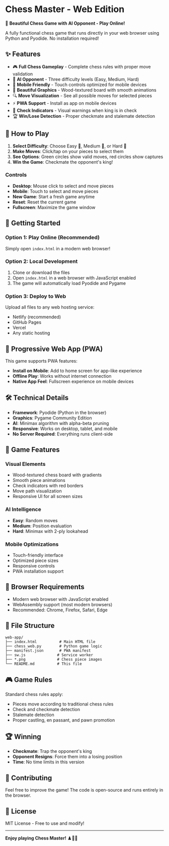 # Chess Master - Web Edition

🎯 **Beautiful Chess Game with AI Opponent - Play Online!**

A fully functional chess game that runs directly in your web browser using Python and Pyodide. No installation required!

## ✨ Features

- 🎮 **Full Chess Gameplay** - Complete chess rules with proper move validation
- 🤖 **AI Opponent** - Three difficulty levels (Easy, Medium, Hard)
- 📱 **Mobile Friendly** - Touch controls optimized for mobile devices
- 🎨 **Beautiful Graphics** - Wood-textured board with smooth animations
- 🔍 **Move Visualization** - See all possible moves for selected pieces
- ⚡ **PWA Support** - Install as app on mobile devices
- 🎯 **Check Indicators** - Visual warnings when king is in check
- 🏆 **Win/Lose Detection** - Proper checkmate and stalemate detection

## 🎲 How to Play

1. **Select Difficulty**: Choose Easy 🐔, Medium 🦁, or Hard 👑
2. **Make Moves**: Click/tap on your pieces to select them
3. **See Options**: Green circles show valid moves, red circles show captures
4. **Win the Game**: Checkmate the opponent's king!

### Controls
- **Desktop**: Mouse click to select and move pieces
- **Mobile**: Touch to select and move pieces
- **New Game**: Start a fresh game anytime
- **Reset**: Reset the current game
- **Fullscreen**: Maximize the game window

## 🚀 Getting Started

### Option 1: Play Online (Recommended)
Simply open `index.html` in a modern web browser!

### Option 2: Local Development
1. Clone or download the files
2. Open `index.html` in a web browser with JavaScript enabled
3. The game will automatically load Pyodide and Pygame

### Option 3: Deploy to Web
Upload all files to any web hosting service:
- Netlify (recommended)
- GitHub Pages
- Vercel
- Any static hosting

## 📱 Progressive Web App (PWA)

This game supports PWA features:
- **Install on Mobile**: Add to home screen for app-like experience
- **Offline Play**: Works without internet connection
- **Native App Feel**: Fullscreen experience on mobile devices

## 🛠️ Technical Details

- **Framework**: Pyodide (Python in the browser)
- **Graphics**: Pygame Community Edition
- **AI**: Minimax algorithm with alpha-beta pruning
- **Responsive**: Works on desktop, tablet, and mobile
- **No Server Required**: Everything runs client-side

## 🎨 Game Features

### Visual Elements
- Wood-textured chess board with gradients
- Smooth piece animations
- Check indicators with red borders
- Move path visualization
- Responsive UI for all screen sizes

### AI Intelligence
- **Easy**: Random moves
- **Medium**: Position evaluation
- **Hard**: Minimax with 2-ply lookahead

### Mobile Optimizations
- Touch-friendly interface
- Optimized piece sizes
- Responsive controls
- PWA installation support

## 🔧 Browser Requirements

- Modern web browser with JavaScript enabled
- WebAssembly support (most modern browsers)
- Recommended: Chrome, Firefox, Safari, Edge

## 📂 File Structure

```
web-app/
├── index.html          # Main HTML file
├── chess_web.py        # Python game logic
├── manifest.json       # PWA manifest
├── sw.js              # Service worker
├── *.png              # Chess piece images
└── README.md          # This file
```

## 🎮 Game Rules

Standard chess rules apply:
- Pieces move according to traditional chess rules
- Check and checkmate detection
- Stalemate detection
- Proper castling, en passant, and pawn promotion

## 🏆 Winning

- **Checkmate**: Trap the opponent's king
- **Opponent Resigns**: Force them into a losing position
- **Time**: No time limits in this version

## 🤝 Contributing

Feel free to improve the game! The code is open-source and runs entirely in the browser.

## 📄 License

MIT License - Free to use and modify!

---

**Enjoy playing Chess Master!** ♟️🤖📱